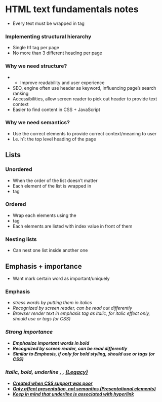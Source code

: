 # HTML text fundamentals notes

- Every text must be wrapped in tag

### Implementing structural hierarchy

-  Single h1 tag per page
- No more than 3 different heading per page

### Why we need structure?

- - Improve readability and user experience
- SEO, engine often use header as keyword, influencing page’s search ranking
- Accessibilities, allow screen reader to pick out header to provide text context
- Easier to find content in CSS + JavaScript

### Why we need semantics?
- Use the correct elements to provide correct context/meaning to user
- I.e. h1: the top level heading of the page

## Lists

### Unordered <ul>

- When the order of the list doesn’t matter
- Each element of the list is wrapped in <li> tag

### Ordered <ol>

- Wrap each elements using the <li> tag
- Each elements are listed with index value in front of them

### Nesting lists
- Can nest one list inside another one

## Emphasis + importance

- Want mark certain word as important/uniquely

### Emphasis <em>

- stress words by putting them in italics
- Recognized by screen reader, can be read out differently
- Browser render text in emphasis tag as italic, for italic effect only, should use <span> or <i> tags (or CSS)

### Strong importance <strong>

- Emphasize important words in bold
- Recognized by screen reader, can be read differently
- Similar to Emphasis, if only for bold styling, should use <span> or <b> tags (or CSS)

### Italic, bold, underline <b>, <i>, <u> (Legacy)

- Created when CSS support was poor
- Only affect presentation, not semantics (Presentational elements)
- Keep in mind that underline is associated with hyperlink